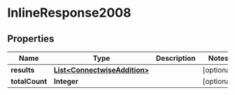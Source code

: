 # InlineResponse2008

## Properties
Name | Type | Description | Notes
------------ | ------------- | ------------- | -------------
**results** | [**List&lt;ConnectwiseAddition&gt;**](ConnectwiseAddition.md) |  |  [optional]
**totalCount** | **Integer** |  |  [optional]
